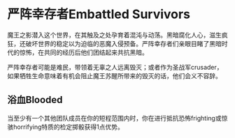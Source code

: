 # 严阵幸存者Embattled Survivors

魔王之影潜入这个世界，在其触及之处孕育着混沌与动荡。黑暗腐化人心，滋生疯狂，还破坏世界的稳定以为迫临的恶魔入侵预备。严阵幸存者们亲眼目睹了黑暗时代的惊怖，在共同的经历后他们团结起来共抗黑暗。

严阵幸存者可能是难民，带领着无辜之人远离毁灭；或者作为圣战军crusader，如果牺牲生命意味着有机会阻止魔王苏醒所带来的毁灭的话，他们会义不容辞。

## 浴血Blooded

当至少有一个其他团队成员在你的短程范围内时，你在进行抵抗恐怖frighting或惊骇horrifying特质的检定掷骰获得1点优势。
